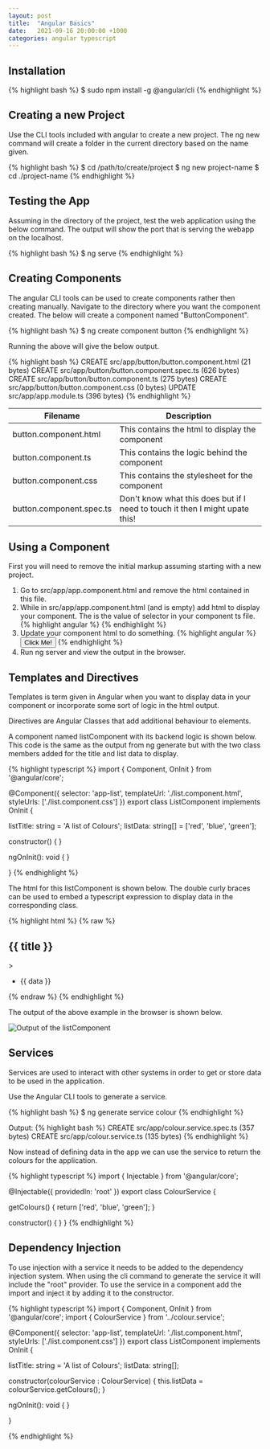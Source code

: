 ```yaml
---
layout: post
title:  "Angular Basics"
date:   2021-09-16 20:00:00 +1000
categories: angular typescript
---
```


<h2>Installation</h2>

{% highlight bash %}
$ sudo npm install -g @angular/cli
{% endhighlight %}

<h2>Creating a new Project</h2>

Use the CLI tools included with angular to create a new project.  The ng new command will create a folder in the current directory based on the name given.

{% highlight bash %}
$ cd /path/to/create/project
$ ng new project-name
$ cd ./project-name
{% endhighlight %}

<h2>Testing the App</h2>

Assuming in the directory of the project, test the web application using the below command.  The output will show the port that is serving the webapp on the localhost.

{% highlight bash %}
$ ng serve
{% endhighlight %}

<h2>Creating Components</h2>

The angular CLI tools can be used to create components rather then creating manually.  Navigate to the directory where you want the component created.  The below will create a component named "ButtonComponent".

{% highlight bash %}
$ ng create component button
{% endhighlight %}

Running the above will give the below output.  

{% highlight bash %}
CREATE src/app/button/button.component.html (21 bytes)
CREATE src/app/button/button.component.spec.ts (626 bytes)
CREATE src/app/button/button.component.ts (275 bytes)
CREATE src/app/button/button.component.css (0 bytes)
UPDATE src/app/app.module.ts (396 bytes)
{% endhighlight %}

|Filename|Description|
|---|---|
|button.component.html|This contains the html to display the component|
|button.component.ts|This contains the logic behind the component|
|button.component.css|This contains the stylesheet for the component|
|button.component.spec.ts|Don't know what this does but if I need to touch it then I might upate this!|

<h2>Using a Component</h2>

First you will need to remove the initial markup assuming starting with a new project.

1. Go to src/app/app.component.html and remove the html contained in this file.
2. While in src/app/app.component.html (and is empty) add html to display your component.  The is the value of selector in your component ts file.
{% highlight angular %}
<app-button></app-button>
{% endhighlight %}
3. Update your component html to do something.
{% highlight angular %}
<button type="button">Click Me!</button>
{% endhighlight %}
4. Run ng server and view the output in the browser.

<h2>Templates and Directives</h2>

Templates is term given in Angular when you want to display data in your component or incorporate some sort of logic in the html output.

Directives are Angular Classes that add additional behaviour to elements.

A component named listComponent with its backend logic is shown below.  This code is the same as the output from ng generate but with the two class members added for the title and list data to display.

{% highlight typescript %}
import { Component, OnInit } from '@angular/core';

@Component({
  selector: 'app-list',
  templateUrl: './list.component.html',
  styleUrls: ['./list.component.css']
})
export class ListComponent implements OnInit {

  listTitle: string = 'A list of Colours';
  listData: string[] = ['red', 'blue', 'green'];

  constructor() { }

  ngOnInit(): void {
  }

}
{% endhighlight %}

The html for this listComponent is shown below.  The double curly braces can be used to embed a typescript expression to display data in the corresponding class.

{% highlight html %}
{% raw %}

<h2>{{ title }}</h2>>

<ul>
    <li *ngFor="let data of listData">{{ data }}</li>
</ul>
{% endraw %}
{% endhighlight %}

The output of the above example in the browser is shown below.

![Output of the listComponent](/images/angular-basics/templates-directives.PNG "Templates and Directives output")

<h2>Services</h2>

Services are used to interact with other systems in order to get or store data to be used in the application.

Use the Angular CLI tools to generate a service.

{% highlight bash %}
$ ng generate service colour
{% endhighlight %}

Output:
{% highlight bash %}
CREATE src/app/colour.service.spec.ts (357 bytes)
CREATE src/app/colour.service.ts (135 bytes)
{% endhighlight %}

Now instead of defining data in the app we can use the service to return the colours for the application.

{% highlight typescript %}
import { Injectable } from '@angular/core';

@Injectable({
  providedIn: 'root'
})
export class ColourService {

  getColours() {
    return ['red', 'blue', 'green'];
  }

  constructor() { }
}
{% endhighlight %}

<h2>Dependency Injection</h2>

To use injection with a service it needs to be added to the dependency injection system.  When using the cli command to generate the service it will include the "root" provider.  To use the service in a component add the import and inject it by adding it to the constructor.

{% highlight typescript %}
import { Component, OnInit } from '@angular/core';
import { ColourService } from '../colour.service';

@Component({
  selector: 'app-list',
  templateUrl: './list.component.html',
  styleUrls: ['./list.component.css']
})
export class ListComponent implements OnInit {

  listTitle: string = 'A list of Colours';
  listData: string[];

  constructor(colourService : ColourService) {
    this.listData = colourService.getColours();
   }

  ngOnInit(): void {
  }

}


{% endhighlight %}